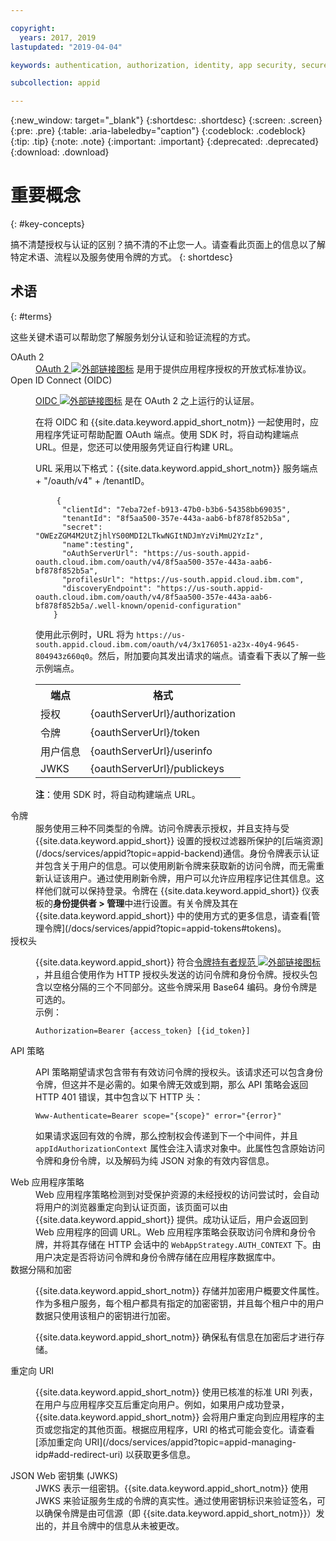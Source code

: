 ```yaml
---

copyright:
  years: 2017, 2019
lastupdated: "2019-04-04"

keywords: authentication, authorization, identity, app security, secure, access, tokens

subcollection: appid

---
```


{:new_window: target="_blank"}
{:shortdesc: .shortdesc}
{:screen: .screen}
{:pre: .pre}
{:table: .aria-labeledby="caption"}
{:codeblock: .codeblock}
{:tip: .tip}
{:note: .note}
{:important: .important}
{:deprecated: .deprecated}
{:download: .download}

# 重要概念
{: #key-concepts}

搞不清楚授权与认证的区别？搞不清的不止您一人。请查看此页面上的信息以了解特定术语、流程以及服务使用令牌的方式。
{: shortdesc}


## 术语
{: #terms}

这些关键术语可以帮助您了解服务划分认证和验证流程的方式。

<dl>
  <dt>OAuth 2</dt>
    <dd><a href="https://tools.ietf.org/html/rfc6749" target="_blank">OAuth 2 <img src="../../icons/launch-glyph.svg" alt="外部链接图标"></a> 是用于提供应用程序授权的开放式标准协议。</dd>
  <dt>Open ID Connect (OIDC)</dt>
    <dd><p><a href="http://openid.net/developers/specs/" target="_blank">OIDC <img src="../../icons/launch-glyph.svg" alt="外部链接图标"></a> 是在 OAuth 2 之上运行的认证层。</p>
    <p>在将 OIDC 和 {{site.data.keyword.appid_short_notm}} 一起使用时，应用程序凭证可帮助配置 OAuth 端点。使用 SDK 时，将自动构建端点 URL。但是，您还可以使用服务凭证自行构建 URL。</p> <p>URL 采用以下格式：{{site.data.keyword.appid_short_notm}} 服务端点 + "/oauth/v4" + /tenantID。</p>
    <p><pre class="codeblock">
    <code>{
      "clientId": "7eba72ef-b913-47b0-b3b6-54358bb69035",
      "tenantId": "8f5aa500-357e-443a-aab6-bf878f852b5a",
      "secret": "OWEzZGM4M2UtZjhlYS00MDI2LTkwNGItNDJmYzViMmU2YzIz",
      "name":testing",
      "oAuthServerUrl": "https://us-south.appid-oauth.cloud.ibm.com/oauth/v4/8f5aa500-357e-443a-aab6-bf878f852b5a",
      "profilesUrl": "https://us-south.appid.cloud.ibm.com",
      "discoveryEndpoint": "https://us-south.appid-oauth.cloud.ibm.com/oauth/v4/8f5aa500-357e-443a-aab6-bf878f852b5a/.well-known/openid-configuration"
    }</code></pre></p>
    <p>使用此示例时，URL 将为 <code>https://us-south.appid.cloud.ibm.com/oauth/v4/3x176051-a23x-40y4-9645-804943z660q0</code>。然后，附加要向其发出请求的端点。请查看下表以了解一些示例端点。</p>
    <table>
      <tr>
        <th>端点</th>
        <th>格式</th>
      </tr>
      <tr>
        <td>授权</td>
        <td>{oauthServerUrl}/authorization</td>
      </tr>
      <tr>
        <td>令牌</td>
        <td>{oauthServerUrl}/token</td>
      </tr>
      <tr>
        <td>用户信息</td>
        <td>{oauthServerUrl}/userinfo</td>
      </tr>
      <tr>
        <td>JWKS</td>
        <td>{oauthServerUrl}/publickeys</td>
      </tr>
    </table>
    <p><strong>注</strong>：使用 SDK 时，将自动构建端点 URL。</p></dd>
  <dt>令牌</dt>
    <dd>服务使用三种不同类型的令牌。访问令牌表示授权，并且支持与受 {{site.data.keyword.appid_short}} 设置的授权过滤器所保护的[后端资源](/docs/services/appid?topic=appid-backend)通信。身份令牌表示认证并包含关于用户的信息。可以使用刷新令牌来获取新的访问令牌，而无需重新认证该用户。通过使用刷新令牌，用户可以允许应用程序记住其信息。这样他们就可以保持登录。令牌在 {{site.data.keyword.appid_short}} 仪表板的<b>身份提供者 > 管理</b>中进行设置。有关令牌及其在 {{site.data.keyword.appid_short}} 中的使用方式的更多信息，请查看[管理令牌](/docs/services/appid?topic=appid-tokens#tokens)。
  </dd>
  <dt>授权头</dt>
    <dd><p>{{site.data.keyword.appid_short}} 符合<a href="https://tools.ietf.org/html/rfc6750" target="blank">令牌持有者规范 <img src="../../icons/launch-glyph.svg" alt="外部链接图标"></a>，并且组合使用作为 HTTP 授权头发送的访问令牌和身份令牌。授权头包含以空格分隔的三个不同部分。这些令牌采用 Base64 编码。身份令牌是可选的。</br>
    示例：</p>
    <pre><code>Authorization=Bearer {access_token} [{id_token}]</code></pre></dd>
  <dt>API 策略</dt>
    <dd><p>API 策略期望请求包含带有有效访问令牌的授权头。该请求还可以包含身份令牌，但这并不是必需的。如果令牌无效或到期，那么 API 策略会返回 HTTP 401 错误，其中包含以下 HTTP 头：</p> <pre><code>Www-Authenticate=Bearer scope="{scope}" error="{error}"</code></pre>
    <p>如果请求返回有效的令牌，那么控制权会传递到下一个中间件，并且 <code>appIdAuthorizationContext</code> 属性会注入请求对象中。此属性包含原始访问令牌和身份令牌，以及解码为纯 JSON 对象的有效内容信息。</dd>
  <dt>Web 应用程序策略</dt>
    <dd>Web 应用程序策略检测到对受保护资源的未经授权的访问尝试时，会自动将用户的浏览器重定向到认证页面，该页面可以由 {{site.data.keyword.appid_short}} 提供。成功认证后，用户会返回到 Web 应用程序的回调 URL。Web 应用程序策略会获取访问令牌和身份令牌，并将其存储在 HTTP 会话中的 <code>WebAppStrategy.AUTH_CONTEXT</code> 下。由用户决定是否将访问令牌和身份令牌存储在应用程序数据库中。</dd>
  <dt>数据分隔和加密</dt>
    <dd><p>{{site.data.keyword.appid_short_notm}} 存储并加密用户概要文件属性。作为多租户服务，每个租户都具有指定的加密密钥，并且每个租户中的用户数据只使用该租户的密钥进行加密。</p>
    <p>{{site.data.keyword.appid_short_notm}} 确保私有信息在加密后才进行存储。</p></dd>
  <dt>重定向 URI</dt>
    <dd><p>{{site.data.keyword.appid_short_notm}} 使用已核准的标准 URI 列表，在用户与应用程序交互后重定向用户。例如，如果用户成功登录，{{site.data.keyword.appid_short_notm}} 会将用户重定向到应用程序的主页或您指定的其他页面。根据应用程序，URI 的格式可能会变化。请查看[添加重定向 URI](/docs/services/appid?topic=appid-managing-idp#add-redirect-uri) 以获取更多信息。</p></dd>
  <dt>JSON Web 密钥集 (JWKS)</dt>
    <dd>JWKS 表示一组密钥。{{site.data.keyword.appid_short_notm}} 使用 JWKS 来验证服务生成的令牌的真实性。通过使用密钥标识来验证签名，可以确保令牌是由可信源（即 {{site.data.keyword.appid_short_notm}}）发出的，并且令牌中的信息从未被更改。</dd>
</dl>

